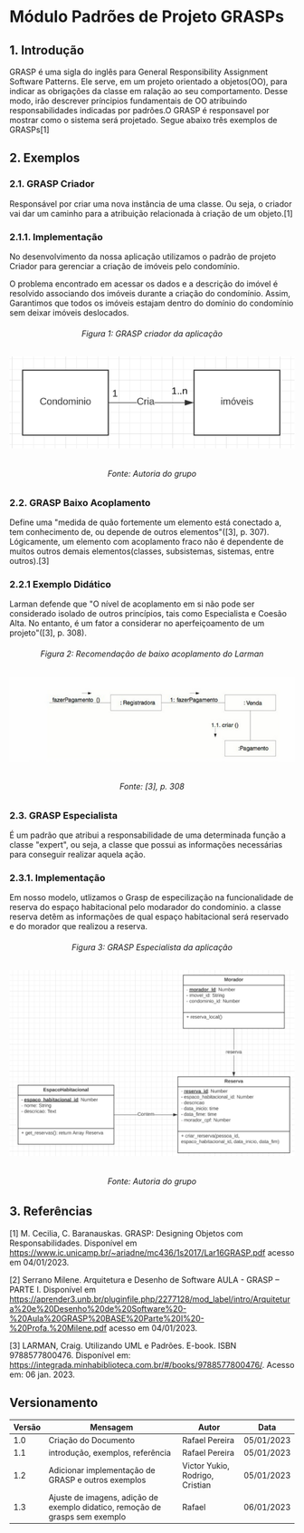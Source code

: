 # Módulo Padrões de Projeto GRASPs

## 1. Introdução
GRASP é uma sigla do inglês para General Responsibility Assignment Software
Patterns. Ele serve, em um projeto orientado a objetos(OO), para indicar as obrigações da classe em ralação ao seu comportamento. Desse modo, irão descrever príncipios fundamentais de OO atribuindo responsabilidades indicadas por padrões.O GRASP é responsavel por mostrar como o sistema será projetado. Segue abaixo três exemplos de GRASPs[1]

## 2. Exemplos

### 2.1. GRASP Criador
Responsável por criar uma nova instância de uma classe. Ou seja, o criador vai dar um caminho para a atribuição relacionada à criação de um objeto.[1]

### 2.1.1. Implementação
No desenvolvimento da nossa aplicação utilizamos o padrão de projeto Criador para gerenciar a criação de imóveis pelo condomínio.

O problema encontrado em acessar os dados e a descrição do imóvel é resolvido associando dos imóveis durante a criação do condomínio. Assim, Garantimos que todos os imóveis estajam dentro do domínio do condomínio sem deixar imóveis deslocados.

<h6 align='center'>Figura 1: GRASP criador da aplicação<h6/>

![GRASP-Creator](../assets/padroes_de_projeto/GRASP-Creator.png)

<h6 align='center'>Fonte: Autoria do grupo<h6/>


### 2.2. GRASP Baixo Acoplamento
Define uma "medida de quão fortemente um elemento está conectado a, tem conhecimento de, ou depende de outros elementos"([3], p. 307). Lógicamente, um elemento com acoplamento fraco não é dependente de muitos outros demais elementos(classes, subsistemas, sistemas, entre outros).[3]

### 2.2.1 Exemplo Didático
Larman defende que "O nível de acoplamento em si não pode ser considerado isolado de outros princípios, tais como Especialista e Coesão Alta. No entanto, é um fator a considerar no aperfeiçoamento de um projeto"([3], p. 308).

<h6 align='center'>Figura 2: Recomendação de baixo acoplamento do Larman<h6/>

![GRASP-BaixoAcoplamento](../assets/padroes_de_projeto/Grasp-baixoAcop.png)

<h6 align='center'>Fonte: [3], p. 308<h6/>

### 2.3. GRASP Especialista
É um padrão que atribui a responsabilidade de uma determinada função a classe "expert", ou seja, a classe que possui as informações necessárias para conseguir realizar aquela ação.

### 2.3.1. Implementação
Em nosso modelo, utlizamos o Grasp de especilização na funcionalidade de reserva do espaço habitacional pelo modarador do condominio. a classe reserva detêm as informações de qual espaço habitacional será reservado e do morador que realizou a reserva.

<h6 align='center'>Figura 3: GRASP Especialista da aplicação<h6/>

![GRASP-Expert](../assets/padroes_de_projeto/Grasp-Expert.png)

<h6 align='center'>Fonte: Autoria do grupo<h6/>

## 3. Referências
[1] M. Cecilia, C. Baranauskas. GRASP: Designing Objetos com Responsabilidades. Disponível em <https://www.ic.unicamp.br/~ariadne/mc436/1s2017/Lar16GRASP.pdf> acesso em 04/01/2023.

[2] Serrano Milene. Arquitetura e Desenho de Software AULA - GRASP – PARTE I. Disponível em <https://aprender3.unb.br/pluginfile.php/2277128/mod_label/intro/Arquitetura%20e%20Desenho%20de%20Software%20-%20Aula%20GRASP%20BASE%20Parte%20I%20-%20Profa.%20Milene.pdf> acesso em 04/01/2023.

[3] LARMAN, Craig. Utilizando UML e Padrões. E-book. ISBN 9788577800476. Disponível em: https://integrada.minhabiblioteca.com.br/#/books/9788577800476/. Acesso em: 06 jan. 2023.

## Versionamento
| Versão | Mensagem              | Autor        | Data       |
|--------|-----------------------|--------------|------------|
| 1.0    | Criação do Documento  | Rafael Pereira| 05/01/2023 |
| 1.1    | introdução, exemplos, referência | Rafael Pereira  | 05/01/2023|
| 1.2    | Adicionar implementação de GRASP e outros exemplos | Victor Yukio, Rodrigo, Cristian | 05/01/2023 |
| 1.3    | Ajuste de imagens, adição de exemplo didatico, remoção de grasps sem exemplo | Rafael | 06/01/2023 |